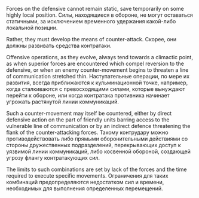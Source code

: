 
Forces on the defensive cannot remain static, save temporarily on some highly local position.
Силы, находящиеся в обороне, не могут оставаться статичными, за исключением временного удержания какой-либо локальной позиции.

Rather, they must develop the means of counter-attack.
Скорее, они должны развивать средства контратаки.

Offensive operations, as they evolve, always tend towards a climactic point, as when superior forces are encountered which compel reversion to the defensive, or when an enemy counter-movement begins to threaten a line of communication stretched thin.
Наступательные операции, по мере их развития, всегда приближаются к кульминационной точке, например, когда сталкиваются с превосходящими силами, которые вынуждают перейти к обороне, или когда контратака противника начинает угрожать растянутой линии коммуникаций.

Such a counter-movement may itself be countered, either by direct defensive action on the part of friendly units barring access to the vulnerable line of communication or by an indirect defence threatening the flank of the counter-attacking forces.
Такому контрудару можно противодействовать либо прямыми оборонительными действиями со стороны дружественных подразделений, перекрывающих доступ к уязвимой линии коммуникаций, либо косвенной обороной, создающей угрозу флангу контратакующих сил.

The limits to such combinations are set by lack of the forces and the time required to execute specific movements.
Ограничения для таких комбинаций предопределяются недостатком сил и времени, необходимых для выполнения определенных перемещений.
